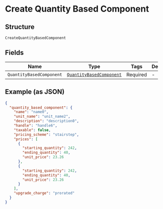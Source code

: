 
# Create Quantity Based Component

## Structure

`CreateQuantityBasedComponent`

## Fields

| Name | Type | Tags | Description |
|  --- | --- | --- | --- |
| `QuantityBasedComponent` | [`QuantityBasedComponent`](../../doc/models/quantity-based-component.md) | Required | - |

## Example (as JSON)

```json
{
  "quantity_based_component": {
    "name": "name0",
    "unit_name": "unit_name2",
    "description": "description0",
    "handle": "handle6",
    "taxable": false,
    "pricing_scheme": "stairstep",
    "prices": [
      {
        "starting_quantity": 242,
        "ending_quantity": 40,
        "unit_price": 23.26
      },
      {
        "starting_quantity": 242,
        "ending_quantity": 40,
        "unit_price": 23.26
      }
    ],
    "upgrade_charge": "prorated"
  }
}
```

